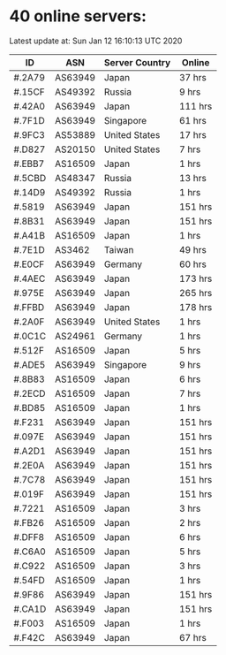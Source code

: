 # 40 online servers:

Latest update at: Sun Jan 12 16:10:13 UTC 2020

| ID | ASN | Server Country | Online |
| -- | --- | -------------- | ------ |
| #.2A79 | AS63949 | Japan | 37 hrs |
| #.15CF | AS49392 | Russia | 9 hrs |
| #.42A0 | AS63949 | Japan | 111 hrs |
| #.7F1D | AS63949 | Singapore | 61 hrs |
| #.9FC3 | AS53889 | United States | 17 hrs |
| #.D827 | AS20150 | United States | 7 hrs |
| #.EBB7 | AS16509 | Japan | 1 hrs |
| #.5CBD | AS48347 | Russia | 13 hrs |
| #.14D9 | AS49392 | Russia | 1 hrs |
| #.5819 | AS63949 | Japan | 151 hrs |
| #.8B31 | AS63949 | Japan | 151 hrs |
| #.A41B | AS16509 | Japan | 1 hrs |
| #.7E1D | AS3462 | Taiwan | 49 hrs |
| #.E0CF | AS63949 | Germany | 60 hrs |
| #.4AEC | AS63949 | Japan | 173 hrs |
| #.975E | AS63949 | Japan | 265 hrs |
| #.FFBD | AS63949 | Japan | 178 hrs |
| #.2A0F | AS63949 | United States | 1 hrs |
| #.0C1C | AS24961 | Germany | 1 hrs |
| #.512F | AS16509 | Japan | 5 hrs |
| #.ADE5 | AS63949 | Singapore | 9 hrs |
| #.8B83 | AS16509 | Japan | 6 hrs |
| #.2ECD | AS16509 | Japan | 7 hrs |
| #.BD85 | AS16509 | Japan | 1 hrs |
| #.F231 | AS63949 | Japan | 151 hrs |
| #.097E | AS63949 | Japan | 151 hrs |
| #.A2D1 | AS63949 | Japan | 151 hrs |
| #.2E0A | AS63949 | Japan | 151 hrs |
| #.7C78 | AS63949 | Japan | 151 hrs |
| #.019F | AS63949 | Japan | 151 hrs |
| #.7221 | AS16509 | Japan | 3 hrs |
| #.FB26 | AS16509 | Japan | 2 hrs |
| #.DFF8 | AS16509 | Japan | 6 hrs |
| #.C6A0 | AS16509 | Japan | 5 hrs |
| #.C922 | AS16509 | Japan | 3 hrs |
| #.54FD | AS16509 | Japan | 1 hrs |
| #.9F86 | AS63949 | Japan | 151 hrs |
| #.CA1D | AS63949 | Japan | 151 hrs |
| #.F003 | AS16509 | Japan | 1 hrs |
| #.F42C | AS63949 | Japan | 67 hrs |

